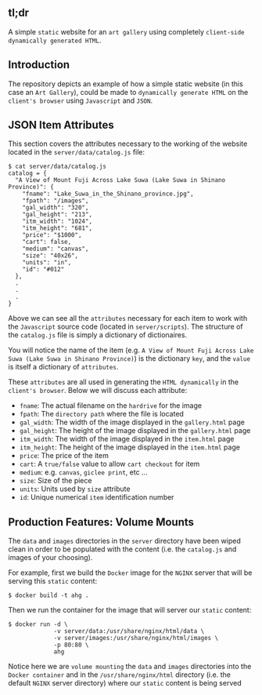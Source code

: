 ## tl;dr
A simple `static` website for an `art gallery` using completely `client-side`
`dynamically generated HTML`.

## Introduction
The repository depicts an example of how a simple static website (in this case
an `Art Gallery`), could be made to `dynamically generate HTML` on the
`client's browser` using `Javascript` and `JSON`.

## JSON Item Attributes
This section covers the attributes necessary to the working of the website
located in the `server/data/catalog.js` file:
```
$ cat server/data/catalog.js
catalog = {
  "A View of Mount Fuji Across Lake Suwa (Lake Suwa in Shinano Province)": {
    "fname": "Lake_Suwa_in_the_Shinano_province.jpg",
    "fpath": "/images",
    "gal_width": "320",
    "gal_height": "213",
    "itm_width": "1024",
    "itm_height": "681",
    "price": "$1000",
    "cart": false,
    "medium": "canvas",
    "size": "40x26",
    "units": "in",
    "id": "#012"
  },
  .
  .
  .
}
```

Above we can see all the `attributes` necessary for each item to work with the
`Javascript` source code (located in `server/scripts`). The structure of the
`catalog.js` file is simply a dictionary of dictionaires.

You will notice the name of the item (e.g. `A View of Mount Fuji Across Lake
Suwa (Lake Suwa in Shinano Province)`) is the dictionary `key`, and the `value`
is itself a dictionary of `attributes`.

These `attributes` are all used in generating the `HTML dynamically` in the
`client's browser`. Below we will discuss each attribute:
+ `fname`: The actual filename on the `hardrive` for the image
+ `fpath`: The `directory path` where the file is located
+ `gal_width`: The width of the image displayed in the `gallery.html` page
+ `gal_height`: The height of the image displayed in the `gallery.html` page
+ `itm_width`: The width of the image displayed in the `item.html` page
+ `itm_height`: The height of the image displayed in the `item.html` page
+ `price`: The price of the item
+ `cart`: A `true/false` value to allow `cart checkout` for item
+ `medium`: e.g. `canvas`, `giclee print`, etc ...
+ `size`: Size of the piece
+ `units`: Units used by `size` attribute
+ `id`: Unique numerical `item` identification number

## Production Features: Volume Mounts
The `data` and `images` directories in the `server` directory have been wiped
clean in order to be populated with the content (i.e. the `catalog.js` and
images of your choosing).

For example, first we build the `Docker` image for the `NGINX` server that will
be serving this `static` content:
```
$ docker build -t ahg .
```

Then we run the container for the image that will server our `static` content:
```
$ docker run -d \
             -v server/data:/usr/share/nginx/html/data \
             -v server/images:/usr/share/nginx/html/images \
             -p 80:80 \
             ahg
```
Notice here we are `volume mounting` the `data` and `images` directories into
the `Docker container` and in the `/usr/share/nginx/html` directory (i.e. the
default `NGINX` server directory) where our `static` content is being served

